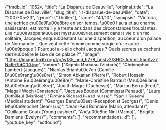 {"tmdb_id": 10524, "title": "La Disparue de Deauville", "original_title": "La Disparue de Deauville", "slug_title": "la-disparue-de-deauville", "date": "2007-05-23", "genre": ["Thriller"], "score": "4.1/10", "synopsis": "Victoria, une actrice c\u00e9l\u00e8bre en son temps, \u00e0 l'aura et au charme saisissants, est morte il y a trente ans dans des circonstances troublantes. Elle r\u00e9appara\u00eet myst\u00e9rieusement dans la vie d'un flic solitaire, Jacques, enqu\u00eatant sur une disparition, au coeur d'un palace de Normandie... Que veut cette femme comme surgie d'une autre \u00e9poque ? Pourquoi a-t-elle choisi Jacques ? Quels secrets se cachent derri\u00e8re le luxe de ce palace ?", "image": "https://image.tmdb.org/t/p/w185_and_h278_bestv2/8HCEJuVmiL55nAvz7Nc5rfKdGR0.jpg", "actors": ["Sophie Marceau (Victoria)", "Christopher Lambert (Jacques)", "Nicolas Brian\u00e7on (Camille B\u00e9rang\u00e8re)", "Simon Abkarian (Pierre)", "Robert Hossein (Antoine B\u00e9rang\u00e8re)", "Marie-Christine Barrault (M\u00e9lanie B\u00e9rang\u00e8re)", "Judith Magre (Duchesse)", "Marilou Berry (Fred)", "Magali Woch (Constance)", "Jacques Boudet (Commissar Penaud)", "Laure Duthilleul (Marilou)", "Firmine Richard (Head nurse)", "Samir Guesmi (Medical student)", "Georges Beno\u00eet (Receptionist Georges)", "Denis M\u00e9nochet (Jean-Luc)", "Jean-Paul Bonnaire (Mario, attendant)", "Guillaume Gouix (Young cashier)", "Ahc\u00e8ne Nini (Momo)", "Brigitte Damiens (Evelyne)"], "comments": [], "recommandations_id": [], "youtube_key": "notfound"}